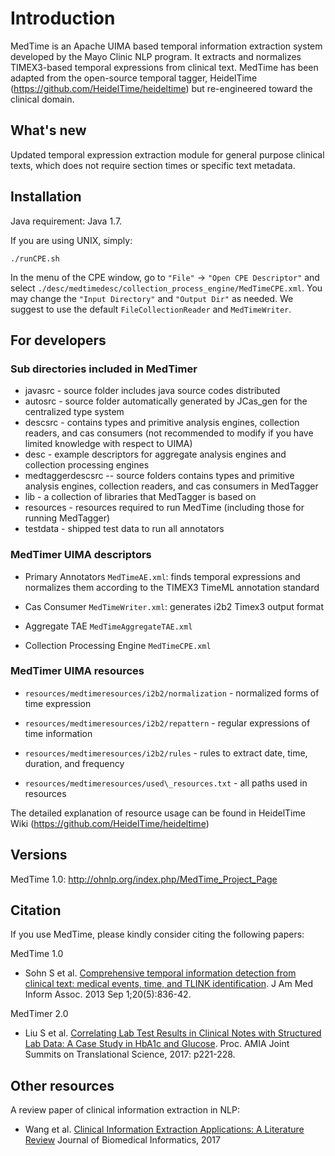 # Introduction

MedTime is an Apache UIMA based temporal information extraction system developed by the Mayo Clinic NLP program. It extracts and normalizes TIMEX3-based temporal expressions
from clinical text. MedTime has been adapted from the
open-source temporal tagger, HeidelTime (https://github.com/HeidelTime/heideltime)
but re-engineered toward the clinical domain.

## What's new

Updated temporal expression extraction module for general purpose clinical texts,
which does not require section times or specific text metadata.

## Installation
Java requirement: Java 1.7.

If you are using UNIX, simply:

```
./runCPE.sh
```

In the menu of the CPE window, go to `"File"` -> `"Open CPE Descriptor"` and select `./desc/medtimedesc/collection_process_engine/MedTimeCPE.xml`.
You may change the `"Input Directory"` and `"Output Dir"` as needed. We suggest to use the default `FileCollectionReader` and `MedTimeWriter`.


## For developers
###  Sub directories included in MedTimer
 
* javasrc - source folder includes java source codes distributed
* autosrc - source folder automatically generated by JCas_gen for the centralized type system 
* descsrc - contains types and primitive analysis engines, collection readers, and cas consumers (not recommended to modify if you have limited knowledge with respect to UIMA)
* desc - example descriptors for aggregate analysis engines and collection processing engines
* medtaggerdescsrc -- source folders contains types and primitive analysis engines, collection readers, and cas consumers in MedTagger
* lib - a collection of libraries that MedTagger is based on
* resources - resources required to run MedTime (including those for running MedTagger)
* testdata - shipped test data to run all annotators
 

### MedTimer UIMA descriptors

* Primary Annotators
`MedTimeAE.xml`: finds temporal expressions and normalizes them according to the TIMEX3 TimeML annotation standard

* Cas Consumer `MedTimeWriter.xml`: generates i2b2 Timex3 output format

* Aggregate TAE `MedTimeAggregateTAE.xml`
	
* Collection Processing Engine `MedTimeCPE.xml`

### MedTimer UIMA resources

* `resources/medtimeresources/i2b2/normalization` - normalized forms of time expression

* `resources/medtimeresources/i2b2/repattern` - regular expressions of time information

* `resources/medtimeresources/i2b2/rules` - rules to extract date, time, duration, and frequency

* `resources/medtimeresources/used\_resources.txt` - all paths used in resources

The detailed explanation of resource usage can be found in HeidelTime Wiki (https://github.com/HeidelTime/heideltime)


## Versions
MedTime 1.0: http://ohnlp.org/index.php/MedTime_Project_Page

## Citation

If you use MedTime, please kindly consider citing the following papers:

MedTime 1.0
* Sohn S et al. [Comprehensive temporal information detection from clinical text: medical events, time, and TLINK identification](https://www.ncbi.nlm.nih.gov/pubmed/23558168). J Am Med Inform Assoc. 2013 Sep 1;20(5):836-42.

MedTimer 2.0
* Liu S et al. [Correlating Lab Test Results in Clinical Notes with Structured Lab Data: A Case Study in HbA1c and Glucose](https://www.ncbi.nlm.nih.gov/pubmed/28815133). Proc. AMIA Joint Summits on Translational Science, 2017: p221-228.

## Other resources
A review paper of clinical information extraction in NLP:

* Wang et al. [Clinical Information Extraction Applications: A Literature Review](http://www.sciencedirect.com/science/article/pii/S1532046417302563) Journal of Biomedical Informatics, 2017

